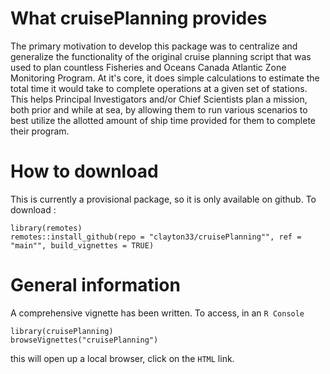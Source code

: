 # What cruisePlanning provides

The primary motivation to develop this package was to centralize and generalize the functionality of the original cruise planning script that was used to plan countless Fisheries and Oceans Canada Atlantic Zone Monitoring Program. At it's core, it does simple calculations to estimate the total time it would take to complete operations at a given set of stations. This helps Principal Investigators and/or Chief Scientists plan a mission, both prior and while at sea, by allowing them to run various scenarios to best utilize the allotted amount of ship time provided for them to complete their program.

# How to download

This is currently a provisional package, so it is only available on github. To download :

```
library(remotes)
remotes::install_github(repo = "clayton33/cruisePlanning"", ref = "main"", build_vignettes = TRUE)
```

# General information

A comprehensive vignette has been written. To access, in an `R Console`

```
library(cruisePlanning)
browseVignettes("cruisePlanning")
```

this will open up a local browser, click on the `HTML` link.
